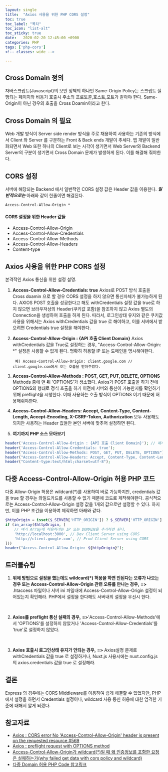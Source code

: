 ```yaml
---
layout: single
title:  "Axios 사용을 위한 PHP CORS 설정"
toc: true
toc_label: "목차"
toc_icon: "list-alt"
toc_sticky: true
date:   2020-02-20 12:45:00 +0900
categories: PHP
tags: ['php-cors']
<!-- classes: wide -->

---
```


## Cross Domain 정의
자바스크립트(Javascript)의 보안 정책의 하나인 Same-Origin Policy는 스크립트 실행되는 페이지와 비동기 호출시 주소의 프로토콜,호스트,포트가 같아야 한다.
Same-Origin이 아닌 경우의 호출을 Cross Doamin이라고 한다.

## Cross Domain 의 필요
Web 개발 방식이 Server side render 방식을 주로 채용하여 사용하는 기존의 방식에서 Client 와 Server 를 구분하는 Front & Back ends 개발이 추세다. 앱 개발이 일반화되면서 Web 또한 하나의 Client로 보는 시각이 생기면서 Web Server와 Backend Server의 구분이 생기면서 Cross Domain 문제가 발생하게 된다.
이를 해결해 줘야한다.

## CORS 설정
서버에 해당되는 Backend 에서 일반적인 CORS 설정 값은 Header 값을 이용한다. ***일반적으로는*** 아래와 같이 한줄이면 해결된다.
	
	Access-Control-Allow-Origin *
#### CORS 설정을 위한 Header 값들
* Access-Control-Allow-Origin
* Access-Control-Allow-Credentials
* Access-Control-Allow-Methods
* Access-Control-Allow-Headers
* Content-type


## Axios 사용을 위한 PHP CORS 설정
본격적인 Axios 통신을 위한 설정 설명.
1. **Access-Control-Allow-Credentials: true**
	Axios로 POST 방식 호출을 Cross doamin 으로 할 경우 CORS 설정을 하지 않으면 통신자체가 불가능하게 된다. AXIOS POST 호출을 성공한다고 해도 withCredentials 설정 값을 true로 하지 않으면 브라우저상의 Header(쿠키값 포함)을 참조하지 않고 Axios 별도의 Connection을 생성하여 호출을 하게 된다. 따라서, 로그인상태 유지와 같은 쿠키값 사용을 위해서는 Axios withCredentials 값을 true 로 해야하고, 이를 서버에서 받으려면 Credentials true 설정을 해야한다.
2. **Access-Control-Allow-Origin : {API 호출 Client Domain}**
	Axios withCredentials 값을 True로 설정하는 경우, "Access-Control-Allow-Origin: *" 설정은 사용할 수 없게 된다. 명확히 허용할 IP 또는 도메인을 명시해야한다.

		예) Access-Control-Allow-Origin: client.google.com // client.google.com에서 오는 호출을 받아주겠다.

3. **Access-Control-Allow-Methods : POST, GET, PUT, DELETE, OPTIONS**
	Methods 중에 맨 뒤 'OPTIONS'가 생소했다. Axios가 POST 호출을 하기 전에 OPTIONS의 형태로 정식 호출을 하기 이전에 서버와 통신이 가능한지를 확인하기 위해 preflight을 시행한다. 이때 사용하는 호출 방식이 OPTIONS 이기 때문에 허용해줘야한다.
4. **Access-Control-Allow-Headers: Accept, Content-Type, Content-Length, Accept-Encoding, X-CSRF-Token, Authorization**
	모두 사용해도 되지만 사용하는 Header 값들만 본인 서버에 맞추어 설정하면 된다.
5. **여기까지 PHP 소스 모아보기**
```php
header('Access-Control-Allow-Origin : {API 호출 Client Domain}'); // 예시. header('Access-Control-Allow-Origin : http://client.google.com');
header('Access-Control-Allow-Credentials: true');
header("Access-Control-Allow-Methods: POST, GET, PUT, DELETE, OPTIONS");
header("Access-Control-Allow-Headers: Accept, Content-Type, Content-Length, Accept-Encoding, X-CSRF-Token, Authorization");
header("Content-type:text/html;charset=utf-8");
```

## 다중 Access-Control-Allow-Origin 허용 PHP 코드
다중 Allow-Origin 허용은 wildcard(*)를 사용하여 바로 가능하지만, credentials 값을 true 할 경우는 와일드카드를 사용할 수 없기 때문에 코드로 제작해야한다.
공식적으로는 Access-Control-Allow-Origin 설정 값을 1개의 값으로만 설정할 수 있다. 하지만, 이를 PHP 조건을 이용하여 제작하면 아래와 같다.
```php
$httpOrigin = isset($_SERVER['HTTP_ORIGIN']) ? $_SERVER['HTTP_ORIGIN'] : null;
if (in_array($httpOrigin, [
	// 여기 Array에 허용하려는 IP 또는 DOMAIN을 추가하면 된다.
	'http://localhost:3000', // Dev Client Server using CORS
	'http://client.google.com', // Prod Client Server using CORS
]))
header("Access-Control-Allow-Origin: ${httpOrigin}");
```

## 트러블슈팅
1. **위에 방법으로 설정을 했는데도 wildcard(*) 허용을 하면 안된다는 오류가 나오는 경우 또는 Access-Control-Allow-Origin 관련 오류를 만나는 경우,**
**=>** .htaccess 파일이나 서버 ini 파일내에 Access-Control-Allow-Origin 설정이 되어있는지 확인해라. PHP에서 설정을 한다해도 서버내의 설정을 우선시 한다.
<br/>

2. **Axios를 preflight 통신 실패의 경우,**
**=>**'Access-Control-Allow-Methods'에서 'OPTIONS'를 설정하지 않았거나 'Access-Control-Allow-Credentials'를 'true'로 설정하지 않았다.
<br/>

3.  **Axios 호출시 로그인상태 유지가 안되는 경우,**
**=>** Axios설정 문제로 withCredentials 값을 true 로 설정하거나, Nuxt.js 사용시에는 nuxt.config.js 의 axios.credentials 값을 true 로 설정해라.


## 결론
Express 의 경우에는 CORS Middleware를 이용하여 쉽게 해결할 수 있었지만, PHP에서 설정을 하면서 Credentials 설정이나, wildcard 사용 통신 허용에 대한 엄격한 기준에 대해서 알게 되겠다.


## 참고자료
* [Axios : CORS error No 'Access-Control-Allow-Origin' header is present on the requested resource #569][axios-cors-no-origin]
* [Axios : preflight request with OPTIONS method][axios-preflight-options-method]
* [Access-Control-Allow-Origin가 wildcard(*)일 때 왜 인증정보를 포함한 요청은 실패하는가(why failed get data with cors policy and wildcard)][why-failed-cros-with-wildcard]
* [다중 Domain 허용 PHP Code 참고링크][multi-domain-allow-origin-php]

[axios-cors-no-origin]: https://github.com/axios/axios/issues/569
[axios-preflight-options-method]: https://okky.kr/article/498449
[why-failed-cros-with-wildcard]: https://www.hahwul.com/2019/04/why-failed-get-data-with-this-cors-policy.html
[multi-domain-allow-origin-php]: https://stackoverflow.com/a/59881217/2043471